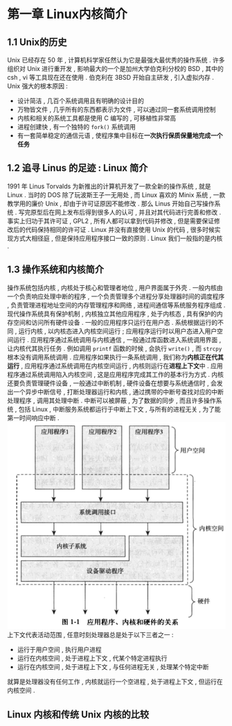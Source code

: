 # 第一章 Linux内核简介
## 1.1 Unix的历史
Unix 已经存在 50 年 , 计算机科学家任然认为它是最强大最优秀的操作系统 . 
许多组织对 Unix 进行重开发 , 影响最大的一个是加州大学伯克利分校的 BSD , 其中的 csh , vi 等工具现在还在使用 . 伯克利在 3BSD 开始自主研发 , 引入虚拟内存 . 
Unix 强大的根本原因 : 

- 设计简洁 , 几百个系统调用且有明确的设计目的
- 万物皆文件 , 几乎所有的东西都表示为文件 , 可以通过同一套系统调用控制
- 内核和相关的系统工具都是使用 C 编写的 , 可移植性非常高
- 进程创建快 , 有一个独特的 `fork()` 系统调用
- 有一套简单稳定的通信元语 , 使程序集中目标在**一次执行保质保量地完成一个任务**
## 1.2 追寻 Linus 的足迹 : Linux 简介
1991 年 Linus Torvalds 为新推出的计算机开发了一款全新的操作系统 , 就是 Linux . 
当时的 DOS 除了玩波斯王子一无用处 , 而 Linux 喜欢的 Minix 系统 , 一款教学用的廉价 Unix , 却由于许可证原因不能修改 . 那么 Linus 开始自己写操作系统 . 写完原型后在网上发布后得到很多人的认可 , 并且对其代码进行完善和修改 . 事实上归功于其许可证 , GPL2 , 所有人都可以拿到代码并修改 , 但是需要保证修改后的代码保持相同的许可证 . 
Linux 并没有直接使用 Unix 的代码 , 很多时候实现方式大相径庭 , 但是保持应用程序接口一致的原则 . Linux 我们一般指的是内核 . 
## 1.3 操作系统和内核简介
操作系统包括内核 , 内核处于核心和管理者地位 , 用户界面属于外壳 . 一般内核由一个负责响应处理中断的程序 , 一个负责管理多个进程分享处理器时间的调度程序 , 负责管理进程地址空间的内存管理程序和网络 , 进程间通信等系统服务程序组成 . 
现代操作系统具有保护机制 , 内核独立其他应用程序 , 处于内核态 , 具有保护的内存空间和访问所有硬件设备 . 一般的应用程序只运行在用户态 . 系统根据运行的不同 , 运行内核 , 以内核态进入内核空间运行 ; 应用程序运行时以用户态进入用户空间运行 . 
应用程序通过系统调用与内核通信 , 一般通过库函数进入系统调用界面 , 让内核代其执行任务 . 例如调用 `printf` 函数的时候 , 会执行 `write()` , 而 `strcpy` 根本没有调用系统调用 . 应用程序如果执行一条系统调用 , 我们称为**内核正在代其运行** , 应用程序通过系统调用在内核空间运行 , 内核则运行在**进程上下文**中 . 应用程序通过系统调用陷入内核空间 , 这是应用程序完成其工作的基本行为方式 . 
内核还要负责管理硬件设备 , 一般通过中断机制 , 硬件设备在想要与系统通信时 , 会发出一个异步中断信号 , 打断处理器运行和内核 , 通过携带的中断号查找对应的中断处理程序 , 调用其处理中断 . 中断可以被屏蔽 , 为了数据的同步 , 而且许多操作系统 , 包括 Linux , 中断服务系统都运行于中断上下文 , 与所有的进程无关 , 为了能第一时间响应中断 . 
![image.png](img/Linux%20%E5%86%85%E6%A0%B8%E8%AE%BE%E8%AE%A1%E4%B8%8E%E5%AE%9E%E7%8E%B0/1667996055126-f0f3c17a-48c9-463a-ae9b-1c2a8a67f929.png )
上下文代表活动范围 , 任意时刻处理器总是处于以下三者之一 : 

- 运行于用户空间 , 执行用户进程
- 运行在内核空间 , 处于进程上下文 , 代某个特定进程执行
- 运行在内核空间 , 处于进程上下文 , 与任何进程无关 , 处理某个特定中断

就算是处理器没有任何工作 , 内核就运行一个空进程 , 处于进程上下文 , 但运行在内核空间 . 
## Linux 内核和传统 Unix 内核的比较

